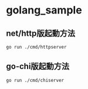 # golang_sample

## net/http版起動方法
`go run ./cmd/httpserver`

## go-chi版起動方法
`go run ./cmd/chiserver`

